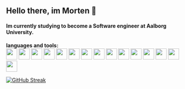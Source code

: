 ## Hello there, im Morten 👋
#### Im currently studying to become a Software engineer at Aalborg University.

**languages and tools:**  
<code><a href="http://www.open-std.org/jtc1/sc22/wg14/"><img height="30" src="https://upload.wikimedia.org/wikipedia/commons/1/18/C_Programming_Language.svg"></a></code>
<code><a href="https://docs.microsoft.com/en-us/dotnet/csharp/"><img height="30" src="https://iconape.com/wp-content/files/rr/352323/png/c-sharp-c-logo.png"></a></code>
<code><a href="https://dev.java/"><img height="30" src="https://iconape.com/wp-content/files/zy/371206/svg/371206.svg"></a></code>
<code><a href="https://www.rust-lang.org/"><img height="30" src="https://iconape.com/wp-content/files/yl/371421/svg/371421.svg"></a></code>
<code><a href="https://www.javascript.com/"><img height="30" src="https://iconape.com/wp-content/files/rj/371212/svg/371212.svg"></a></code>
<code><a href="https://nodejs.org/en/"><img height="30" src="https://iconape.com/wp-content/png_logo_vector/node-node-js-logo.png"></a></code>
<code><a href="https://www.typescriptlang.org/"><img height="30" src="https://iconape.com/wp-content/files/wd/371584/svg/371584.svg"></a></code>
<code><a href="https://vuejs.org/"><img height="30" src="https://iconape.com/wp-content/files/xn/371621/svg/371621.svg"></a></code>
<code><a href="https://angular.io/"><img height="30" src="https://iconape.com/wp-content/files/mm/370537/svg/angular-icon-logo-icon-png-svg.png"></a></code>
<code><a href="https://www.python.org/"><img height="30" src="https://iconape.com/wp-content/files/fo/371358/svg/371358.svg"></a></code>
<code><a href="https://www.postgresql.org/"><img height="30" src="https://iconape.com/wp-content/files/xq/371324/svg/371324.svg"></a></code>
<code><a href="https://git-scm.com/"><img height="30" src="https://iconape.com/wp-content/png_logo_vector/git-icon.png"></a></code>
<code><a href="https://www.linux.org/"><img height="30" src="https://iconape.com/wp-content/files/bu/371120/svg/371120.svg"></a></code>
<code><a href="https://www.docker.com/"><img height="30" src="https://iconape.com/wp-content/files/fr/370801/svg/docker-icon-logo-icon-png-svg.png"></a></code>
<code><a href="https://kubernetes.io/"><img height="30" src="https://iconape.com/wp-content/files/qx/371062/svg/371062.svg"></a></code>


[![GitHub Streak](http://github-readme-streak-stats.herokuapp.com?user=FlunkyHD&theme=monokai&date_format=j%20M%5B%20Y%5D)](https://git.io/streak-stats)

